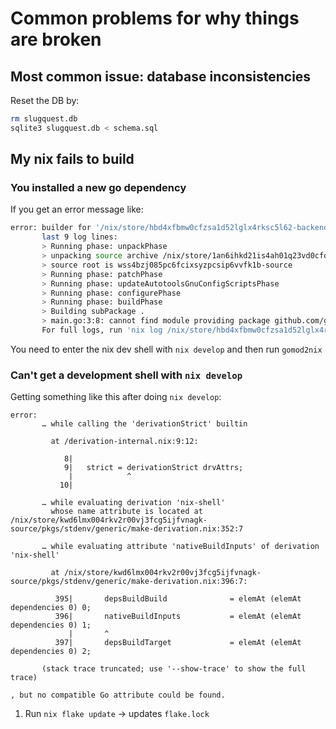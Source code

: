 # Common problems for why things are broken

## Most common issue: database inconsistencies

Reset the DB by:

```bash
rm slugquest.db
sqlite3 slugquest.db < schema.sql
```

## My nix fails to build

### You installed a new go dependency

If you get an error message like:
```bash
error: builder for '/nix/store/hbd4xfbmw0cfzsa1d52lglx4rksc5l62-backend-0.1.drv' failed with exit code 1;                      
       last 9 log lines:                                                                                                       
       > Running phase: unpackPhase                                                                                            
       > unpacking source archive /nix/store/1an6ihkd21is4ah01q23vd0cfqfl9qar-wss4bzj085pc6fcixsyzpcsip6vvfk1b-source          
       > source root is wss4bzj085pc6fcixsyzpcsip6vvfk1b-source                                             
       > Running phase: patchPhase                                                                                                                                                                                                                            
       > Running phase: updateAutotoolsGnuConfigScriptsPhase                                                                   
       > Running phase: configurePhase                                                                                         
       > Running phase: buildPhase                                                                                             
       > Building subPackage .                                                                                                 
       > main.go:3:8: cannot find module providing package github.com/gin-gonic/gin: import lookup disabled by -mod=vendor
       For full logs, run 'nix log /nix/store/hbd4xfbmw0cfzsa1d52lglx4rksc5l62-backend-0.1.drv'.
```

You need to enter the nix dev shell with `nix develop` and then run `gomod2nix`

### Can't get a development shell with `nix develop`

Getting something like this after doing `nix develop`:
```
error:
       … while calling the 'derivationStrict' builtin

         at /derivation-internal.nix:9:12:

            8|
            9|   strict = derivationStrict drvAttrs;
             |            ^
           10|

       … while evaluating derivation 'nix-shell'
         whose name attribute is located at /nix/store/kwd6lmx004rkv2r00vj3fcg5ijfvnagk-source/pkgs/stdenv/generic/make-derivation.nix:352:7

       … while evaluating attribute 'nativeBuildInputs' of derivation 'nix-shell'

         at /nix/store/kwd6lmx004rkv2r00vj3fcg5ijfvnagk-source/pkgs/stdenv/generic/make-derivation.nix:396:7:

          395|       depsBuildBuild              = elemAt (elemAt dependencies 0) 0;
          396|       nativeBuildInputs           = elemAt (elemAt dependencies 0) 1;
             |       ^
          397|       depsBuildTarget             = elemAt (elemAt dependencies 0) 2;

       (stack trace truncated; use '--show-trace' to show the full trace)

, but no compatible Go attribute could be found.
```

1. Run `nix flake update` -> updates `flake.lock`
